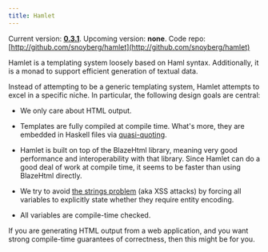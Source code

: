 ```yaml
---
title: Hamlet
---
```

Current version: **[0.3.1](http://hackage.haskell.org/package/hamlet-0.3.1)**. Upcoming version: **none**. Code repo: [http://github.com/snoyberg/hamlet](http://github.com/snoyberg/hamlet)

Hamlet is a templating system loosely based on Haml syntax. Additionally, it is
a monad to support efficient generation of textual data.

Instead of attempting to be a generic templating system, Hamlet attempts to
excel in a specific niche. In particular, the following design goals are
central:

* We only care about HTML output.

* Templates are fully compiled at compile time. What's more, they are embedded in Haskell files via [quasi-quoting](http://www.haskell.org/haskellwiki/Quasiquotation).

* Hamlet is built on top of the BlazeHtml library, meaning very good performance and interoperability with that library. Since Hamlet can do a good deal of work at compile time, it seems to be faster than using BlazeHtml directly.

* We try to avoid [the strings problem](http://blog.moertel.com/articles/2006/10/18/a-type-based-solution-to-the-strings-problem) (aka XSS attacks) by forcing all variables to explicitly state whether they require entity encoding.

* All variables are compile-time checked.

If you are generating HTML output from a web application, and you want strong compile-time guarantees of correctness, then this might be for you.

